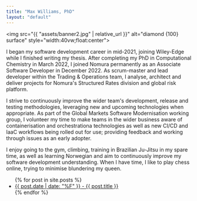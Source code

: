 ```yaml
---
title: "Max Williams, PhD"
layout: "default"
---
```

<img src="{{ "assets/banner2.jpg" | relative_url }}" alt="diamond {100} surface" style="width:40vw;float:center">

 <p>I began my software development career in mid-2021, joining Wiley-Edge while I finished writing my thesis. After completing my PhD in Computational Chemistry in March 2022, I joined Nomura permanently as an Associate Software Developer in December 2022. As scrum-master and lead developer within the Trading & Operations team, I analyse, architect and deliver projects for Nomura's Structured Rates division and  global risk platform.</p>

<p>I strive to continuously improve the wider team's development, release and testing methodologies, leveraging new and upcoming technologies when appropriate. As part of the Global Markets Software Modernisation working group, I volunteer my time to make teams in the wider business aware of containerisation and orchestrationa technologies as well as new CI/CD and IaaC workflows being rolled out for use; providing feedback and working through issues as an early adopter.</p> 

<p>I enjoy going to the gym, climbing, training in Brazilian Ju-Jitsu in my spare time, as well as learning Norwegian and aim to continuously improve my software development understanding. When I have time, I like to play chess online, trying to minimise blundering my queen.</p>


<ul class="post-list">
  {% for post in site.posts %}
    <li>
      <a href="{{ post.url }}">{{ post.date | date: "%F" }} - {{ post.title }}</a>
    </li>
  {% endfor %}
</ul>

